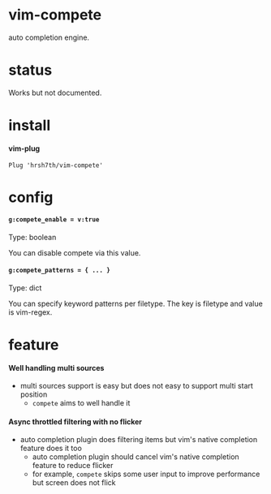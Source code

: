 # vim-compete

auto completion engine.


# status

Works but not documented.


# install

#### vim-plug
```viml
Plug 'hrsh7th/vim-compete'
```


# config

#### `g:compete_enable = v:true`

Type: boolean

You can disable compete via this value.


#### `g:compete_patterns = { ... }`

Type: dict

You can specify keyword patterns per filetype.
The key is filetype and value is vim-regex.


# feature

#### Well handling multi sources
- multi sources support is easy but does not easy to support multi start position
  - `compete` aims to well handle it

#### Async throttled filtering with no flicker
- auto completion plugin does filtering items but vim's native completion feature does it too
  - auto completion plugin should cancel vim's native completion feature to reduce flicker
  - for example, `compete` skips some user input to improve performance but screen does not flick

